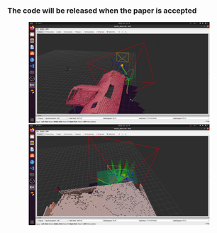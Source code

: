 ### The code will be released when the paper is accepted

<p align="center">
  <img src="figs/fig1.png" width = "408" height = "228"/>
  <img src="figs/fig2.png" width = "408" height = "228"/>
</p>
